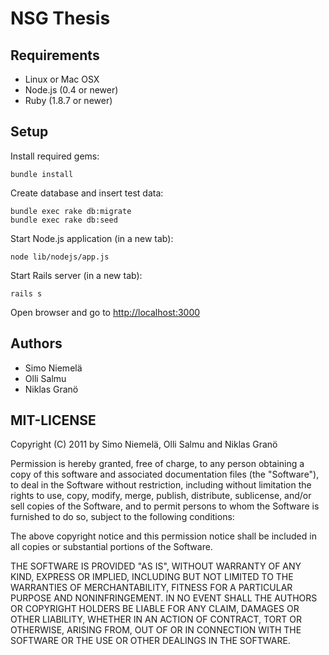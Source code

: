 # NSG Thesis

## Requirements

* Linux or Mac OSX
* Node.js (0.4 or newer)
* Ruby (1.8.7 or newer)

## Setup

Install required gems:

    bundle install
    
Create database and insert test data:

    bundle exec rake db:migrate
    bundle exec rake db:seed

Start Node.js application (in a new tab):

    node lib/nodejs/app.js

Start Rails server (in a new tab):

    rails s

Open browser and go to [http://localhost:3000](http://localhost:3000)

## Authors

* Simo Niemelä
* Olli Salmu
* Niklas Granö

## MIT-LICENSE

Copyright (C) 2011 by Simo Niemelä, Olli Salmu and Niklas Granö

Permission is hereby granted, free of charge, to any person obtaining a copy
of this software and associated documentation files (the "Software"), to deal
in the Software without restriction, including without limitation the rights
to use, copy, modify, merge, publish, distribute, sublicense, and/or sell
copies of the Software, and to permit persons to whom the Software is
furnished to do so, subject to the following conditions:

The above copyright notice and this permission notice shall be included in
all copies or substantial portions of the Software.

THE SOFTWARE IS PROVIDED "AS IS", WITHOUT WARRANTY OF ANY KIND, EXPRESS OR
IMPLIED, INCLUDING BUT NOT LIMITED TO THE WARRANTIES OF MERCHANTABILITY,
FITNESS FOR A PARTICULAR PURPOSE AND NONINFRINGEMENT. IN NO EVENT SHALL THE
AUTHORS OR COPYRIGHT HOLDERS BE LIABLE FOR ANY CLAIM, DAMAGES OR OTHER
LIABILITY, WHETHER IN AN ACTION OF CONTRACT, TORT OR OTHERWISE, ARISING FROM,
OUT OF OR IN CONNECTION WITH THE SOFTWARE OR THE USE OR OTHER DEALINGS IN
THE SOFTWARE.